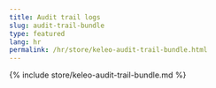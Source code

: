 ```yaml
---
title: Audit trail logs
slug: audit-trail-bundle
type: featured
lang: hr
permalink: /hr/store/keleo-audit-trail-bundle.html
---
```


{% include store/keleo-audit-trail-bundle.md %}
